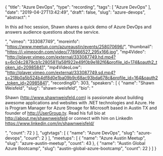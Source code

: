 {
  "title": "Azure DevOps",
  "type": "recording",
  "tags": [
    "Azure DevOps"
  ],
  "date": "2019-04-27T13:42:49",
  "draft": false,
  "slug": "azure-devops",
  "abstract": "<p>In this ad hoc session, Shawn shares a quick demo of Azure DevOps and answers audience questions about the service. </p>",
  "vimeo": "333087749",
  "moreinfo": "https://www.meetup.com/azureaustin/events/258070696/",
  "thumbnail": "https://i.vimeocdn.com/video/778966527_295x166.jpg",
  "mp4Video": "http://player.vimeo.com/external/333087749.hd.mp4?s=6c04c2879cb1c2805811a58f922e49f0b9e182f6&profile_id=174&oauth2_token_id=20985841",
  "mp4VideoLow": "http://player.vimeo.com/external/333087749.sd.mp4?s=218b0a5b524b4df8d0e1ba09b9c68ac93bda678c&profile_id=164&oauth2_token_id=20985841",
  "recordingID": 303,
  "speakers": [
    {
      "name": "Shawn Weisfeld",
      "slug": "shawn-weisfeld",
      "bio": "<p>Shawn (http://www.shawnweisfeld.com) is passionate about building awesome applications and websites with .NET technologies and Azure. He is Program Manager for Azure Stroage for Microsoft based in Austin TX and founder of http://UserGroup.tv. Read his full bio at http://about.me/shawnweisfeld or connect with him on LinkedIn https://www.linkedin.com/in/shawnweisfeld/</p>",
      "count": 72
    }
  ],
  "ugtvtags": [
    {
      "name": "Azure DevOps",
      "slug": "azure-devops",
      "count": 2
    }
  ],
  "meetups": [
    {
      "name": "Azure Austin Meetup",
      "slug": "azure-austin-meetup",
      "count": 43
    },
    {
      "name": "Austin Global Azure Bootcamp",
      "slug": "austin-global-azure-bootcamp",
      "count": 22
    }
  ]
}